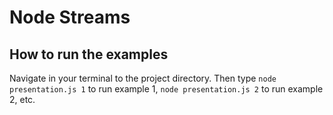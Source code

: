 # Node Streams

## How to run the examples
Navigate in your terminal to the project directory. Then type `node presentation.js 1` to run example 1, `node presentation.js 2` to run example 2, etc.
